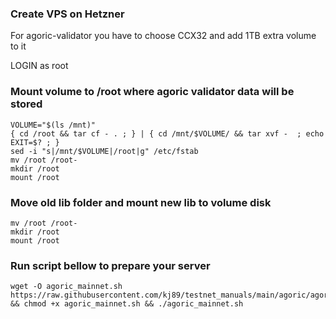 ### Create VPS on Hetzner
For agoric-validator you have to choose CCX32 and add 1TB extra volume to it

LOGIN as root

### Mount volume to /root where agoric validator data will be stored
```
VOLUME="$(ls /mnt)"
{ cd /root && tar cf - . ; } | { cd /mnt/$VOLUME/ && tar xvf -  ; echo EXIT=$? ; }
sed -i "s|/mnt/$VOLUME|/root|g" /etc/fstab
mv /root /root-
mkdir /root 
mount /root
```

### Move old lib folder and mount new lib to volume disk
```
mv /root /root-
mkdir /root 
mount /root
```

### Run script bellow to prepare your server
```
wget -O agoric_mainnet.sh https://raw.githubusercontent.com/kj89/testnet_manuals/main/agoric/agoric_mainnet.sh && chmod +x agoric_mainnet.sh && ./agoric_mainnet.sh
```
